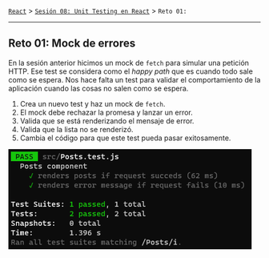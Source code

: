 [`React`](../../README.md) > [`Sesión 08: Unit Testing en React`](../Readme.md) > `Reto 01: `

---

## Reto 01: Mock de errores

En la sesión anterior hicimos un mock de `fetch` para simular una petición HTTP. Ese test se considera como el _happy path_ que es cuando todo sale como se espera. Nos hace falta un test para validar el comportamiento de la aplicación cuando las cosas no salen como se espera.

1. Crea un nuevo test y haz un mock de `fetch`.
2. El mock debe rechazar la promesa y lanzar un error.
3. Valida que se está renderizando el mensaje de error.
4. Valida que la lista no se renderizó.
5. Cambia el código para que este test pueda pasar exitosamente.

![Test 10](./assets/test-10.png)

